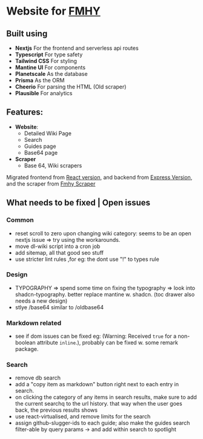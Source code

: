 # Website for [FMHY](https://www.reddit.com/r/FREEMEDIAHECKYEAH/)

## Built using

- **Nextjs** For the frontend and serverless api routes
- **Typescript** For type safety
- **Tailwind CSS** For styling
- **Mantine UI** For components
- **Planetscale** As the database
- **Prisma** As the ORM
- **Cheerio** For parsing the HTML (Old scraper)
- **Plausible** For analytics

## Features:

- **Website**:
  - Detailed Wiki Page
  - Search
  - Guides page
  - Base64 page
- **Scraper**
  - Base 64, Wiki scrapers

Migrated frontend from [React version](https://github.com/zeus-12/fmhy-ui), and backend from [Express Version](https://github.com/zeus-12/fmhy-server), and the scraper from [Fmhy Scraper](https://github.com/zeus-12/fmhy-scraper)

## What needs to be fixed | Open issues

### Common

- reset scroll to zero upon changing wiki category: seems to be an open nextjs issue => try using the workarounds.
- move dl-wiki script into a cron job
- add sitemap, all that good seo stuff
- use stricter lint rules ,for eg: the dont use "!" to types rule

### Design

- TYPOGRAPHY => spend some time on fixing the typography => look into shadcn-typography. better replace mantine w. shadcn. (toc drawer also needs a new design)
- stlye /base64 similar to /oldbase64

### Markdown related

- see if dom issues can be fixed eg: (Warning: Received `true` for a non-boolean attribute `inline`.), probably can be fixed w. some remark package.

### Search

- remove db search
- add a "copy item as markdown" button right next to each entry in search.
- on clicking the category of any items in search results, make sure to add the current searchq to the url history. that way when the user goes back, the previous results shows
- use react-virtualised, and remove limits for the search
- assign github-slugger-ids to each guide; also make the guides search filter-able by query params -> and add within search to spotlight
